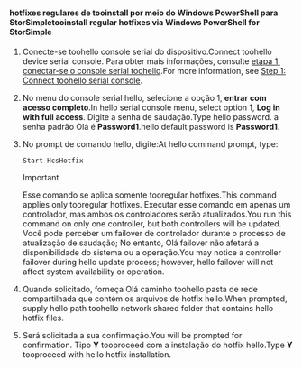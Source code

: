 <!--author=SharS last changed: 9/17/15-->

#### <a name="tooinstall-regular-hotfixes-via-windows-powershell-for-storsimple"></a><span data-ttu-id="eb72f-101">hotfixes regulares de tooinstall por meio do Windows PowerShell para StorSimple</span><span class="sxs-lookup"><span data-stu-id="eb72f-101">tooinstall regular hotfixes via Windows PowerShell for StorSimple</span></span>
1. <span data-ttu-id="eb72f-102">Conecte-se toohello console serial do dispositivo.</span><span class="sxs-lookup"><span data-stu-id="eb72f-102">Connect toohello device serial console.</span></span> <span data-ttu-id="eb72f-103">Para obter mais informações, consulte [etapa 1: conectar-se o console serial toohello](../articles/storsimple/storsimple-update-device.md#step1).</span><span class="sxs-lookup"><span data-stu-id="eb72f-103">For more information, see [Step 1: Connect toohello serial console](../articles/storsimple/storsimple-update-device.md#step1).</span></span>
2. <span data-ttu-id="eb72f-104">No menu do console serial hello, selecione a opção 1, **entrar com acesso completo**.</span><span class="sxs-lookup"><span data-stu-id="eb72f-104">In hello serial console menu, select option 1, **Log in with full access**.</span></span> <span data-ttu-id="eb72f-105">Digite a senha de saudação.</span><span class="sxs-lookup"><span data-stu-id="eb72f-105">Type hello password.</span></span> <span data-ttu-id="eb72f-106">a senha padrão Olá é **Password1**.</span><span class="sxs-lookup"><span data-stu-id="eb72f-106">hello default password is **Password1**.</span></span>
3. <span data-ttu-id="eb72f-107">No prompt de comando hello, digite:</span><span class="sxs-lookup"><span data-stu-id="eb72f-107">At hello command prompt, type:</span></span>
   
    ```
    Start-HcsHotfix
    ```
   
    > [!IMPORTANT]
    >
    > <span data-ttu-id="eb72f-108">Esse comando se aplica somente tooregular hotfixes.</span><span class="sxs-lookup"><span data-stu-id="eb72f-108">This command applies only tooregular hotfixes.</span></span> <span data-ttu-id="eb72f-109">Executar esse comando em apenas um controlador, mas ambos os controladores serão atualizados.</span><span class="sxs-lookup"><span data-stu-id="eb72f-109">You run this command on only one controller, but both controllers will be updated.</span></span>
    > <span data-ttu-id="eb72f-110">Você pode perceber um failover de controlador durante o processo de atualização de saudação; No entanto, Olá failover não afetará a disponibilidade do sistema ou a operação.</span><span class="sxs-lookup"><span data-stu-id="eb72f-110">You may notice a controller failover during hello update process; however, hello failover will not affect system availability or operation.</span></span>

4. <span data-ttu-id="eb72f-111">Quando solicitado, forneça Olá caminho toohello pasta de rede compartilhada que contém os arquivos de hotfix hello.</span><span class="sxs-lookup"><span data-stu-id="eb72f-111">When prompted, supply hello path toohello network shared folder that contains hello hotfix files.</span></span>
5. <span data-ttu-id="eb72f-112">Será solicitada a sua confirmação.</span><span class="sxs-lookup"><span data-stu-id="eb72f-112">You will be prompted for confirmation.</span></span> <span data-ttu-id="eb72f-113">Tipo **Y** tooproceed com a instalação do hotfix hello.</span><span class="sxs-lookup"><span data-stu-id="eb72f-113">Type **Y** tooproceed with hello hotfix installation.</span></span>


